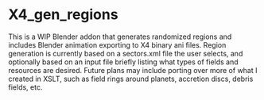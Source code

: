 # X4_gen_regions
This is a WIP Blender addon that generates randomized regions and includes Blender animation exporting to X4 binary ani files. 
Region generation is currently based on a sectors.xml file the user selects, and optionally based on an input file briefly listing what types of fields and resources are desired.
Future plans may include porting over more of what I created in XSLT, such as field rings around planets, accretion discs, debris fields, etc.
